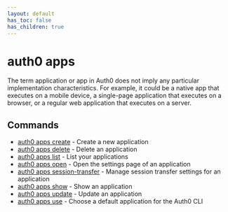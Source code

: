 ```yaml
---
layout: default
has_toc: false
has_children: true
---
```

# auth0 apps

The term application or app in Auth0 does not imply any particular implementation characteristics. For example, it could be a native app that executes on a mobile device, a single-page application that executes on a browser, or a regular web application that executes on a server.

## Commands

- [auth0 apps create](auth0_apps_create.md) - Create a new application
- [auth0 apps delete](auth0_apps_delete.md) - Delete an application
- [auth0 apps list](auth0_apps_list.md) - List your applications
- [auth0 apps open](auth0_apps_open.md) - Open the settings page of an application
- [auth0 apps session-transfer](auth0_apps_session-transfer.md) - Manage session transfer settings for an application
- [auth0 apps show](auth0_apps_show.md) - Show an application
- [auth0 apps update](auth0_apps_update.md) - Update an application
- [auth0 apps use](auth0_apps_use.md) - Choose a default application for the Auth0 CLI

